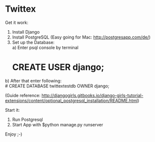 # Twittex  

Get it work:  

1) Install Django  
2) Install PostgreSQL (Easy going for Mac: http://postgresapp.com/de/)  
3) Set up the Database:  
  a) Enter psql console by terminal  
    # CREATE USER django;  
  b) After that enter following:  
    # CREATE DATABASE twittextestdb OWNER django;  
    
(Guide reference: http://djangogirls.gitbooks.io/django-girls-tutorial-extensions/content/optional_postgresql_installation/README.html)  
  
  
Start it:  
1) Run Postgresql  
2) Start App with $python manage.py runserver  
  
  
Enjoy ;-)  
  
  

